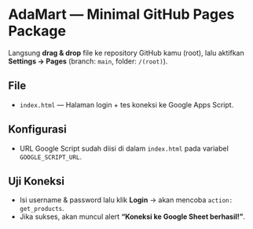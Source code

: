 # AdaMart — Minimal GitHub Pages Package

Langsung **drag & drop** file ke repository GitHub kamu (root), lalu aktifkan **Settings → Pages** (branch: `main`, folder: `/(root)`).

## File
- `index.html` — Halaman login + tes koneksi ke Google Apps Script.

## Konfigurasi
- URL Google Script sudah diisi di dalam `index.html` pada variabel `GOOGLE_SCRIPT_URL`.

## Uji Koneksi
- Isi username & password lalu klik **Login** → akan mencoba `action: get_products`.
- Jika sukses, akan muncul alert **“Koneksi ke Google Sheet berhasil!”**.
